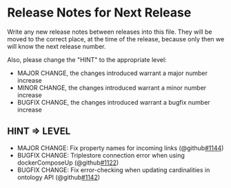 # Release Notes for Next Release

Write any new release notes between releases into this file. They will be moved to the correct place,
at the time of the release, because only then we will know the next release number.

Also, please change the "HINT" to the appropriate level:
 - MAJOR CHANGE, the changes introduced warrant a major number increase
 - MINOR CHANGE, the changes introduced warrant a minor number increase
 - BUGFIX CHANGE, the changes introduced warrant a bugfix number increase


## HINT => LEVEL

- MAJOR CHANGE: Fix property names for incoming links (@github[#1144](#1144))
- BUGFIX CHANGE: Triplestore connection error when using dockerComposeUp (@github[#1122](#1122))
- BUGFIX CHANGE: Fix error-checking when updating cardinalities in ontology API (@github[#1142](#1142))
